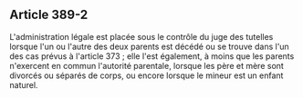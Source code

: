 Article 389-2
----
L'administration légale est placée sous le contrôle du juge des tutelles lorsque
l'un ou l'autre des deux parents est décédé ou se trouve dans l'un des cas
prévus à l'article 373 ; elle l'est également, à moins que les parents
n'exercent en commun l'autorité parentale, lorsque les père et mère sont
divorcés ou séparés de corps, ou encore lorsque le mineur est un enfant naturel.
